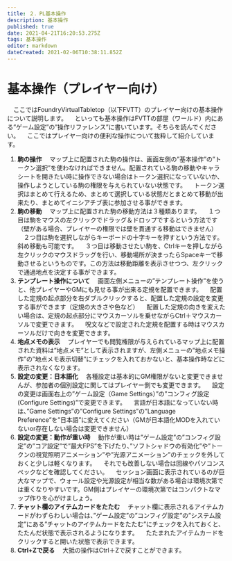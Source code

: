 ```yaml
---
title: ２．PL基本操作
description: 基本操作
published: true
date: 2021-04-21T16:20:53.275Z
tags: 基本操作
editor: markdown
dateCreated: 2021-02-06T10:38:11.852Z
---
```


# 基本操作（プレイヤー向け）
　ここではFoundryVirtualTabletop（以下FVTT）のプレイヤー向けの基本操作について説明します。
　といっても基本操作はFVTTの部屋（ワールド）内にある”ゲーム設定”の”操作リファレンス”に書いています。そちらを読んでください。
　ここではプレイヤー向けの便利な操作について抜粋して紹介しています。
01. **駒の操作**
　マップ上に配置された駒の操作は、画面左側の”基本操作”の”トークン選択”を使わなければできません。配置されている駒の移動やキャラシートを開きたい時に操作できない場合はトークン選択になっていないか、操作しようとしている駒の権限を与えられていない状態です。
　トークン選択はまとめて行えるため、まとめて選択している状態だとまとめて移動が出来たり、まとめてイニシアチブ表に参加させる事ができます。
02. **駒の移動**
　マップ上に配置された駒の移動方法は３種類あります。
　１つ目は駒をマウスの左クリックでドラッグ＆ドロップでするという方法です（壁がある場合、プレイヤーの権限では壁を貫通する移動はできません）
　２つ目は駒を選択しながらキーボードの十字キーを押すという方法です。斜め移動も可能です。
　３つ目は移動させたい駒を、Ctrlキーを押しながら左クリックのマウスドラッグを行い、移動場所が決まったらSpaceキーで移動させるというものです。この方法は移動距離を表示させつつ、左クリックで通過地点を決定する事ができます。
03. **テンプレート操作について**
　画面左側メニューの”テンプレート操作”を使うと、他プレイヤーやGMにも見せる事が出来る定規を配置できます。
　配置した定規の起点部分を右ダブルクリックすると、配置した定規の設定を変更する事ができます（定規の大きさや色など）
　配置した定規の向きを変えたい場合は、定規の起点部分にマウスカーソルを乗せながらCtrl＋マウスカーソルで変更できます。
　呪文などで設定された定規を配置する時はマウスカーソルだけで向きを変更できます。
04. **地点メモの表示**
　プレイヤーでも閲覧権限が与えられているマップ上に配置された資料は”地点メモ”として表示されますが、左側メニューの”地点メモ操作”の”地点メモ表示切替”にチェックを入れておかないと、基本操作時などに表示されなくなります。
05. **設定の変更：日本語化**
　各種設定は基本的にGM権限がないと変更できませんが、参加者の個別設定に関してはプレイヤー側でも変更できます。
　設定の変更は画面右上の”ゲーム設定（Game Settings）”の”コンフィグ設定(Configure Settings)”で変更できます。
　言語が日本語になっていない時は、”Game Settings”の”Configure Settings”の”Language Preference”を”日本語”に変えてください（GMが日本語化MODを入れていないor存在しない場合は変更できません）
06. **設定の変更：動作が重い時**
　動作が重い時は”ゲーム設定”の”コンフィグ設定”の”コア設定”で”最大FPS”を下げたり、”ソフトシャドウの有効化”や”トークンの視覚照明アニメーション”や”光源アニメーション”のチェックを外しておくと少しは軽くなります。
　それでも改善しない場合は回線やパソコンスペックなどを確認してください。
　セッション画面に表示されているのが巨大なマップで、ウォール設定や光源設定が相当な数がある場合は環境次第では重くなりやすいです。GM側はプレイヤーの環境次第ではコンパクトなマップ作りを心がけましょう。
07. **チャット欄のアイテムカードをたたむ**
　チャット欄に表示されるアイテムカードがわずらわしい場合は、”ゲーム設定”の”コンフィグ設定”の”システム設定”にある”チャットのアイテムカードをたたむ”にチェックを入れておくと、たたんだ状態で表示されるようになります。
　たたまれたアイテムカードをクリックすると開いた状態で表示できます。
08. **Ctrl+Zで戻る**
　大抵の操作はCtrl＋Zで戻すことができます。








